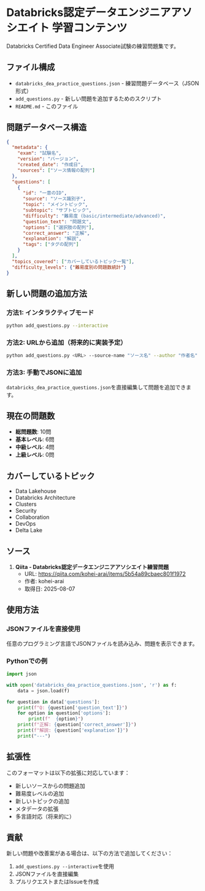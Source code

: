 # Databricks認定データエンジニアアソシエイト 学習コンテンツ

Databricks Certified Data Engineer Associate試験の練習問題集です。

## ファイル構成

- `databricks_dea_practice_questions.json` - 練習問題データベース（JSON形式）
- `add_questions.py` - 新しい問題を追加するためのスクリプト
- `README.md` - このファイル

## 問題データベース構造

```json
{
  "metadata": {
    "exam": "試験名",
    "version": "バージョン",
    "created_date": "作成日",
    "sources": ["ソース情報の配列"]
  },
  "questions": [
    {
      "id": "一意のID",
      "source": "ソース識別子",
      "topic": "メイントピック",
      "subtopic": "サブトピック",
      "difficulty": "難易度 (basic/intermediate/advanced)",
      "question_text": "問題文",
      "options": ["選択肢の配列"],
      "correct_answer": "正解",
      "explanation": "解説",
      "tags": ["タグの配列"]
    }
  ],
  "topics_covered": ["カバーしているトピック一覧"],
  "difficulty_levels": {"難易度別の問題数統計"}
}
```

## 新しい問題の追加方法

### 方法1: インタラクティブモード

```bash
python add_questions.py --interactive
```

### 方法2: URLから追加（将来的に実装予定）

```bash
python add_questions.py <URL> --source-name "ソース名" --author "作者名"
```

### 方法3: 手動でJSONに追加

`databricks_dea_practice_questions.json`を直接編集して問題を追加できます。

## 現在の問題数

- **総問題数**: 10問
- **基本レベル**: 6問  
- **中級レベル**: 4問
- **上級レベル**: 0問

## カバーしているトピック

- Data Lakehouse
- Databricks Architecture  
- Clusters
- Security
- Collaboration
- DevOps
- Delta Lake

## ソース

1. **Qiita - Databricks認定データエンジニアアソシエイト練習問題**
   - URL: https://qiita.com/kohei-arai/items/5b54a89cbaec801f1972
   - 作者: kohei-arai
   - 取得日: 2025-08-07

## 使用方法

### JSONファイルを直接使用

任意のプログラミング言語でJSONファイルを読み込み、問題を表示できます。

### Pythonでの例

```python
import json

with open('databricks_dea_practice_questions.json', 'r') as f:
    data = json.load(f)

for question in data['questions']:
    print(f"Q: {question['question_text']}")
    for option in question['options']:
        print(f"  {option}")
    print(f"正解: {question['correct_answer']}")
    print(f"解説: {question['explanation']}")
    print("---")
```

## 拡張性

このフォーマットは以下の拡張に対応しています：

- 新しいソースからの問題追加
- 難易度レベルの追加
- 新しいトピックの追加  
- メタデータの拡張
- 多言語対応（将来的に）

## 貢献

新しい問題や改善案がある場合は、以下の方法で追加してください：

1. `add_questions.py --interactive`を使用
2. JSONファイルを直接編集
3. プルリクエストまたはIssueを作成